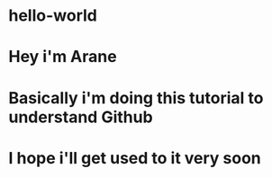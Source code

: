 # hello-world

# Hey i'm Arane

# Basically i'm doing this tutorial to understand Github

# I hope i'll get used to it very soon 
